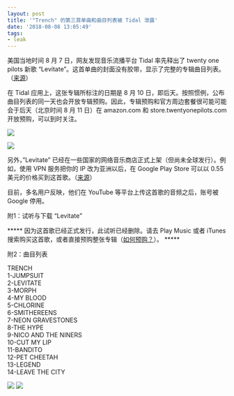 ```yaml
---
layout: post
title: '"Trench" 的第三首单曲和曲目列表被 Tidal 泄露'
date: '2018-08-08 13:05:49'
tags:
- leak
---
```



美国当地时间 8 月 7 日，网友发现音乐流播平台 Tidal 率先释出了 twenty one pilots 新歌 “Levitate”。这首单曲的封面没有胶带，显示了完整的专辑曲目列表。（[来源](https://twitter.com/top__today/status/1026999529491640320?s=19)）

在 Tidal 应用上，这张专辑所标注的日期是 8 月 10 日，即后天。按照惯例，公布曲目列表的同一天也会开放专辑预购。因此，专辑预购和官方周边套餐很可能可能会于后天（北京时间 8 月 11 日）在 amazon.com 和 store.twentyonepilots.com 开放预购，可以到时关注。

[![](https://i0.wp.com/res.cloudinary.com/du5vcylqh/image/upload/h_263,w_780/v1545554925/IMG_20180808_115607_oauoq2.jpg?resize=780%2C263&ssl=1)](https://i2.wp.com/res.cloudinary.com/du5vcylqh/image/upload/v1545554925/IMG_20180808_115607_oauoq2.jpg?ssl=1)

[![](https://i1.wp.com/res.cloudinary.com/du5vcylqh/image/upload/h_539,w_780/v1545554923/IMG_20180808_115417_hg7d2b.jpg?resize=780%2C539&ssl=1)](https://i1.wp.com/res.cloudinary.com/du5vcylqh/image/upload/v1545554923/IMG_20180808_115417_opzsxl.jpg?ssl=1)

另外，”Levitate” 已经在一些国家的网络音乐商店正式上架（但尚未全球发行）。例如，使用 VPN 服务把你的 IP 改为亚洲以后，在 Google Play Store 可以以 0.55 美元的价格买到这首歌。（[来源](https://twitter.com/DiscordClique/status/1027012361285263360?s=19)）

目前，多名用户反映，他们在 YouTube 等平台上传这首歌的音频之后，账号被 Google 停用。

附1：试听与下载 “Levitate”

***** 因为这首歌已经正式发行，此试听已经删除。请去 Play Music 或者 iTunes 搜索购买这首歌，或者直接预购整张专辑（[如何预购？](http://dun4real.org/daigou)）。 *****

附2：曲目列表

TRENCH  
 1-JUMPSUIT  
 2-LEVITATE  
 3-MORPH  
 4-MY BLOOD  
 5-CHLORINE  
 6-SMITHEREENS  
 7-NEON GRAVESTONES  
 8-THE HYPE  
 9-NICO AND THE NINERS  
 10-CUT MY LIP  
 11-BANDITO  
 12-PET CHEETAH  
 13-LEGEND  
 14-LEAVE THE CITY

[![](https://i0.wp.com/res.cloudinary.com/du5vcylqh/image/upload/c_crop,h_433,w_433,x_74,y_0/h_150,w_150/v1545554927/IMG_20180808_120917_bdepd8.jpg?resize=150%2C150&ssl=1)](https://i1.wp.com/res.cloudinary.com/du5vcylqh/image/upload/v1545554927/IMG_20180808_120917_bdepd8.jpg?ssl=1) [![](https://i1.wp.com/res.cloudinary.com/du5vcylqh/image/upload/c_crop,h_800,w_800,x_0,y_0/h_150,w_150/v1545554931/Twenty-One-Pilots-Levitate-mp3-image_iqgd6i.jpg?resize=150%2C150&ssl=1)](https://i2.wp.com/res.cloudinary.com/du5vcylqh/image/upload/v1545554931/Twenty-One-Pilots-Levitate-mp3-image_iqgd6i.jpg?ssl=1)


